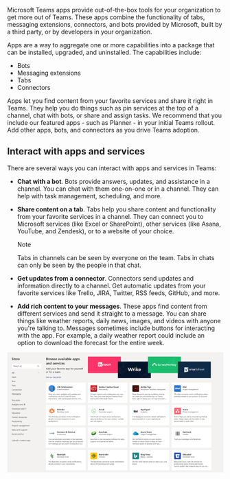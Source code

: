 Microsoft Teams apps provide out-of-the-box tools for your organization to get more out of Teams. These apps combine the functionality of tabs, messaging extensions, connectors, and bots provided by Microsoft, built by a third party, or by developers in your organization.

Apps are a way to aggregate one or more capabilities into a package that can be installed, upgraded, and uninstalled. The capabilities include:

- Bots
- Messaging extensions
- Tabs
- Connectors

Apps let you find content from your favorite services and share it right in Teams. They help you do things such as pin services at the top of a channel, chat with bots, or share and assign tasks. We recommend that you include our featured apps - such as Planner - in your initial Teams rollout. Add other apps, bots, and connectors as you drive Teams adoption.

## Interact with apps and services

There are several ways you can interact with apps and services in Teams:

- **Chat with a bot**. Bots provide answers, updates, and assistance in a channel. You can chat with them one-on-one or in a channel. They can help with task management, scheduling, and more.
- **Share content on a tab**. Tabs help you share content and functionality from your favorite services in a channel. They can connect you to Microsoft services (like Excel or SharePoint), other services (like Asana, YouTube, and Zendesk), or to a website of your choice.

   > [!NOTE]
   > Tabs in channels can be seen by everyone on the team. Tabs in chats can only be seen by the people in that chat.

- **Get updates from a connector**. Connectors send updates and information directly to a channel. Get automatic updates from your favorite services like Trello, JIRA, Twitter, RSS feeds, GitHub, and more.
- **Add rich content to your messages**. These apps find content from different services and send it straight to a message. You can share things like weather reports, daily news, images, and videos with anyone you're talking to. Messages sometimes include buttons for interacting with the app. For example, a daily weather report could include an option to download the forecast for the entire week.

![Browse available apps from the Store](../media/intro-apps-from-store.png)
